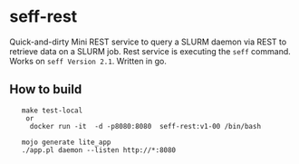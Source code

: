 
# seff-rest
Quick-and-dirty Mini REST service to query a SLURM daemon via REST to retrieve data on a SLURM job. 
Rest service is executing the ```seff``` command. Works on ```seff Version 2.1```. 
Written in go.

## How to build 

```
   make test-local 
    or 
     docker run -it  -d -p8080:8080  seff-rest:v1-00 /bin/bash

   mojo generate lite_app
   ./app.pl daemon --listen http://*:8080
```

